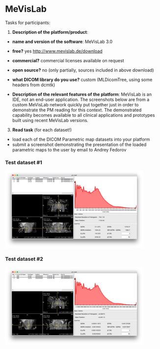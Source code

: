 # MeVisLab

Tasks for participants:

1. **Description of the platform/product**:
 * **name and version of the software**: MeVisLab 3.0
 * **free?** yes http://www.mevislab.de/download
 * **commercial?** commercial licenses available on request
 * **open source?** no (only partially, sources included in above download)
 * **what DICOM library do you use?** custom (MLDicomTree, using some headers from dcmtk)

 * **Description of the relevant features of the platform**: 
   MeVisLab is an IDE, not an end-user application.  The screenshots below are from a custom MeVisLab network quickly put together just in order to demonstrate the PM reading for this context.  The demonstrated capability becomes available to all clinical applications and prototypes built using recent MeVisLab versions.
3. **Read task** (for each dataset!)
 * load each of the DICOM Parametric map datasets into your platform
 * submit a screenshot demonstrating the presentation of the loaded parametric maps to the user by email to Andrey Fedorov


### Test dataset #1

<img src="./mevislab/mevislab-pm-test1.png" width=450>

### Test dataset #2

<img src="./mevislab/mevislab-pm-test2.png" width=450>
